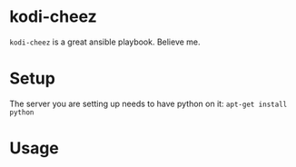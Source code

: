 # kodi-cheez
`kodi-cheez` is a great ansible playbook. Believe me.

# Setup
The server you are setting up needs to have python on it: `apt-get install python`



# Usage
